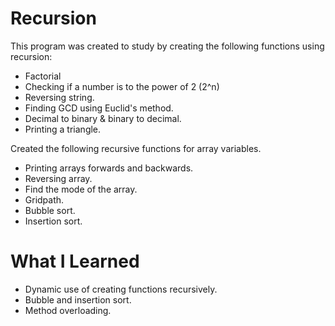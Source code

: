 # Recursion
This program was created to study by creating the following functions using recursion:
* Factorial
* Checking if a number is to the power of 2 (2^n)
* Reversing string.
* Finding GCD using Euclid's method.
* Decimal to binary & binary to decimal.
* Printing a triangle.

Created the following recursive functions for array variables.
* Printing arrays forwards and backwards.
* Reversing array.
* Find the mode of the array.
* Gridpath.
* Bubble sort.
* Insertion sort.

# What I Learned
* Dynamic use of creating functions recursively.
* Bubble and insertion sort.
* Method overloading.
